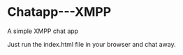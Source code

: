 Chatapp---XMPP
==============

A simple XMPP chat app

Just run the index.html file in your browser and chat away.
